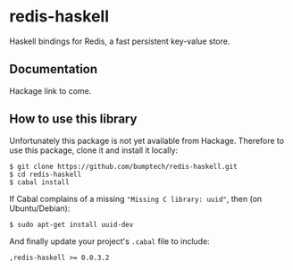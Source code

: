 # redis-haskell

Haskell bindings for Redis, a fast persistent key-value store.

## Documentation

Hackage link to come.

## How to use this library

Unfortunately this package is not yet available from Hackage. Therefore to use this package, clone it and install it locally:

    $ git clone https://github.com/bumptech/redis-haskell.git
    $ cd redis-haskell
    $ cabal install
    
If Cabal complains of a missing `"Missing C library: uuid"`, then (on Ubuntu/Debian):

    $ sudo apt-get install uuid-dev

And finally update your project's `.cabal` file to include:

    ,redis-haskell >= 0.0.3.2